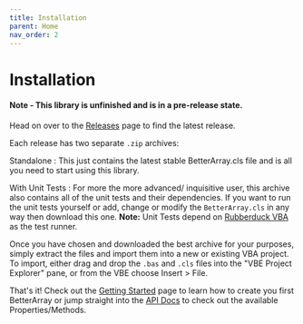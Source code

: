```yaml
---
title: Installation
parent: Home
nav_order: 2
---
```


# Installation

#### Note - This library is unfinished and is in a pre-release state.

Head on over to the [Releases](https://github.com/Senipah/VBA-Better-Array/releases/) page to find the latest release. 

Each release has two separate `.zip` archives:

Standalone
: This just contains the latest stable BetterArray.cls file and is all you need to start using this library.

With Unit Tests
: For more the more advanced/ inquisitive user, this archive also contains all of the unit tests and their dependencies. If you want to run the unit tests yourself or add, change or modify the `BetterArray.cls` in any way then download this one. **Note:** Unit Tests depend on [Rubberduck VBA](https://github.com/rubberduck-vba/Rubberduck) as the test runner.

Once you have chosen and downloaded the best archive for your purposes, simply extract the files and import them into a new or existing VBA project. To import, either drag and drop the `.bas` and `.cls` files into the "VBE Project Explorer" pane, or from the VBE choose Insert > File.

That's it! Check out the [Getting Started](https://senipah.github.io/VBA-Better-Array/home/getting_started.html) page to learn how to create you first BetterArray or jump straight into the [API Docs](https://senipah.github.io/VBA-Better-Array/api/) to check out the available Properties/Methods.


